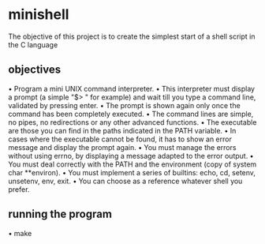 # minishell
The objective of this project is to create the simplest start of a shell script in the C language

## objectives
• Program a mini UNIX command interpreter.
• This interpreter must display a prompt (a simple "$> " for example) and wait till
you type a command line, validated by pressing enter.
• The prompt is shown again only once the command has been completely executed.
• The command lines are simple, no pipes, no redirections or any other advanced functions.
• The executable are those you can find in the paths indicated in the PATH variable.
• In cases where the executable cannot be found, it has to show an error message and
display the prompt again.
• You must manage the errors without using errno, by displaying a message adapted to the error output.
• You must deal correctly with the PATH and the environment (copy of system char **environ).
• You must implement a series of builtins: echo, cd, setenv, unsetenv, env, exit.
• You can choose as a reference whatever shell you prefer.

## running the program
• make
